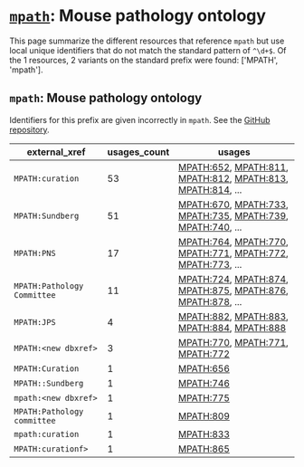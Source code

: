 # [`mpath`](https://bioregistry.io/mpath): Mouse pathology ontology

This page summarize the different resources that reference `mpath`
but use local unique identifiers that do not match the standard pattern of
`^\d+$`. Of the 1 resources,
2 variants on the standard prefix were found: ['MPATH', 'mpath'].

## `mpath`: Mouse pathology ontology

Identifiers for this prefix are given incorrectly in `mpath`. See the [GitHub repository](https://github.com/PaulNSchofield/mpath).

| external_xref               |   usages_count | usages                                                                                                                                                                                                                                                                                 |
|-----------------------------|----------------|----------------------------------------------------------------------------------------------------------------------------------------------------------------------------------------------------------------------------------------------------------------------------------------|
| `MPATH:curation`            |             53 | [MPATH:652](http://purl.obolibrary.org/obo/MPATH_652), [MPATH:811](http://purl.obolibrary.org/obo/MPATH_811), [MPATH:812](http://purl.obolibrary.org/obo/MPATH_812), [MPATH:813](http://purl.obolibrary.org/obo/MPATH_813), [MPATH:814](http://purl.obolibrary.org/obo/MPATH_814), ... |
| `MPATH:Sundberg`            |             51 | [MPATH:670](http://purl.obolibrary.org/obo/MPATH_670), [MPATH:733](http://purl.obolibrary.org/obo/MPATH_733), [MPATH:735](http://purl.obolibrary.org/obo/MPATH_735), [MPATH:739](http://purl.obolibrary.org/obo/MPATH_739), [MPATH:740](http://purl.obolibrary.org/obo/MPATH_740), ... |
| `MPATH:PNS`                 |             17 | [MPATH:764](http://purl.obolibrary.org/obo/MPATH_764), [MPATH:770](http://purl.obolibrary.org/obo/MPATH_770), [MPATH:771](http://purl.obolibrary.org/obo/MPATH_771), [MPATH:772](http://purl.obolibrary.org/obo/MPATH_772), [MPATH:773](http://purl.obolibrary.org/obo/MPATH_773), ... |
| `MPATH:Pathology Committee` |             11 | [MPATH:724](http://purl.obolibrary.org/obo/MPATH_724), [MPATH:874](http://purl.obolibrary.org/obo/MPATH_874), [MPATH:875](http://purl.obolibrary.org/obo/MPATH_875), [MPATH:876](http://purl.obolibrary.org/obo/MPATH_876), [MPATH:878](http://purl.obolibrary.org/obo/MPATH_878), ... |
| `MPATH:JPS`                 |              4 | [MPATH:882](http://purl.obolibrary.org/obo/MPATH_882), [MPATH:883](http://purl.obolibrary.org/obo/MPATH_883), [MPATH:884](http://purl.obolibrary.org/obo/MPATH_884), [MPATH:888](http://purl.obolibrary.org/obo/MPATH_888)                                                             |
| `MPATH:<new dbxref>`        |              3 | [MPATH:770](http://purl.obolibrary.org/obo/MPATH_770), [MPATH:771](http://purl.obolibrary.org/obo/MPATH_771), [MPATH:772](http://purl.obolibrary.org/obo/MPATH_772)                                                                                                                    |
| `MPATH:Curation`            |              1 | [MPATH:656](http://purl.obolibrary.org/obo/MPATH_656)                                                                                                                                                                                                                                  |
| `MPATH::Sundberg`           |              1 | [MPATH:746](http://purl.obolibrary.org/obo/MPATH_746)                                                                                                                                                                                                                                  |
| `mpath:<new dbxref>`        |              1 | [MPATH:775](http://purl.obolibrary.org/obo/MPATH_775)                                                                                                                                                                                                                                  |
| `MPATH:Pathology committee` |              1 | [MPATH:809](http://purl.obolibrary.org/obo/MPATH_809)                                                                                                                                                                                                                                  |
| `mpath:curation`            |              1 | [MPATH:833](http://purl.obolibrary.org/obo/MPATH_833)                                                                                                                                                                                                                                  |
| `MPATH:curationf>`          |              1 | [MPATH:865](http://purl.obolibrary.org/obo/MPATH_865)                                                                                                                                                                                                                                  |

